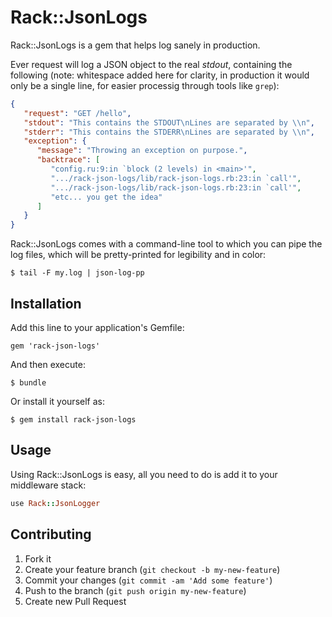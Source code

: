 # Rack::JsonLogs

Rack::JsonLogs is a gem that helps log sanely in production.

Ever request will log a JSON object to the real *stdout*, containing the
following (note: whitespace added here for clarity, in production it would only
be a single line, for easier processig through tools like `grep`):

```json
{
   "request": "GET /hello",
   "stdout": "This contains the STDOUT\nLines are separated by \\n",
   "stderr": "This contains the STDERR\nLines are separated by \\n",
   "exception": {
      "message": "Throwing an exception on purpose.",
      "backtrace": [
         "config.ru:9:in `block (2 levels) in <main>'",
         ".../rack-json-logs/lib/rack-json-logs.rb:23:in `call'",
         ".../rack-json-logs/lib/rack-json-logs.rb:23:in `call'",
         "etc... you get the idea"
      ]
   }
}
```

Rack::JsonLogs comes with a command-line tool to which you can pipe the log
files, which will be pretty-printed for legibility and in color:

    $ tail -F my.log | json-log-pp

## Installation

Add this line to your application's Gemfile:

    gem 'rack-json-logs'

And then execute:

    $ bundle

Or install it yourself as:

    $ gem install rack-json-logs

## Usage

Using Rack::JsonLogs is easy, all you need to do is add it to your middleware
stack:

```ruby
use Rack::JsonLogger
```

## Contributing

1. Fork it
2. Create your feature branch (`git checkout -b my-new-feature`)
3. Commit your changes (`git commit -am 'Add some feature'`)
4. Push to the branch (`git push origin my-new-feature`)
5. Create new Pull Request
